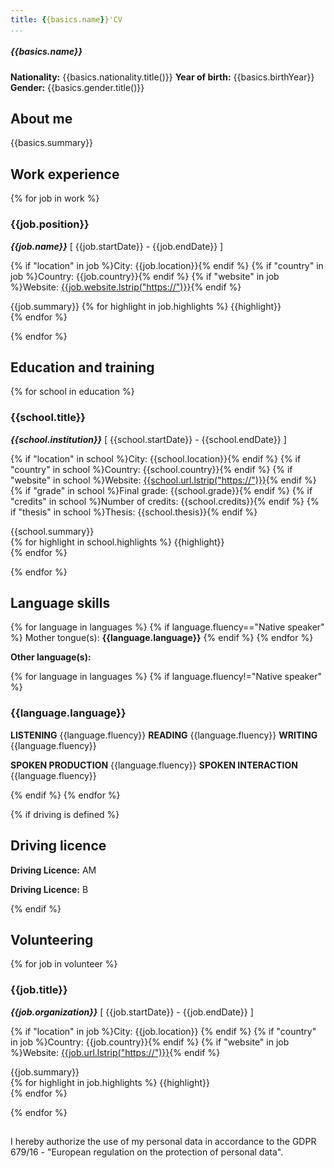 ```yaml
---
title: {{basics.name}}'CV
...
```


####

##### {{basics.name}}

**Nationality:** {{basics.nationality.title()}}
**Year of birth:** {{basics.birthYear}}
**Gender:** {{basics.gender.title()}}

## About me

{{basics.summary}}

## Work experience

{% for job in work %}

### {{job.position}}

**_{{job.name}}_** [ {{job.startDate}} - {{job.endDate}} ]

{% if "location" in job %}City: {{job.location}}{% endif %}
{% if "country" in job %}Country: {{job.country}}{% endif %}
{% if "website" in job %}Website: [{{job.website.lstrip("https://")}}]({{job.website}}){% endif %}

{{job.summary}}
{% for highlight in job.highlights %}
{{highlight}}  
{% endfor %}

{% endfor %}

## Education and training

{% for school in education %}

### {{school.title}}

**_{{school.institution}}_** [ {{school.startDate}} - {{school.endDate}} ]

{% if "location" in school %}City: {{school.location}}{% endif %}
{% if "country" in school %}Country: {{school.country}}{% endif %}
{% if "website" in school %}Website: [{{school.url.lstrip("https://")}}]({{school.url}}){% endif %}
{% if "grade" in school %}Final grade: {{school.grade}}{% endif %}
{% if "credits" in school %}Number of credits: {{school.credits}}{% endif %}
{% if "thesis" in school %}Thesis: {{school.thesis}}{% endif %}

{{school.summary}}  
{% for highlight in school.highlights %}
{{highlight}}  
{% endfor %}

{% endfor %}

## Language skills

{% for language in languages %}
{% if language.fluency=="Native speaker" %}
Mother tongue(s): **{{language.language}}**
{% endif %}
{% endfor %}

**Other language(s):**

{% for language in languages %}
{% if language.fluency!="Native speaker" %}

### {{language.language}}

**LISTENING** {{language.fluency}} **READING** {{language.fluency}} **WRITING** {{language.fluency}}

**SPOKEN PRODUCTION** {{language.fluency}} **SPOKEN INTERACTION** {{language.fluency}}

{% endif %}
{% endfor %}

{% if driving is defined %}

## Driving licence

**Driving Licence:** AM

**Driving Licence:** B

{% endif %}

## Volunteering

{% for job in volunteer %}

### {{job.title}}

**_{{job.organization}}_** [ {{job.startDate}} - {{job.endDate}} ]

{% if "location" in job %}City: {{job.location}}  {% endif %}
{% if "country" in job %}Country: {{job.country}}{% endif %}
{% if "website" in job %}Website: [{{job.url.lstrip("https://")}}]({{job.url}}){% endif %}

{{job.summary}}  
{% for highlight in job.highlights %}
{{highlight}}  
{% endfor %}

{% endfor %}

##

I hereby authorize the use of my personal data in accordance to the GDPR 679/16 - "European regulation on the protection of personal data".
